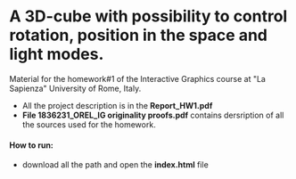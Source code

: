 # A 3D-cube with possibility to control rotation, position in the space and light modes. 
Material for the homework#1 of the Interactive Graphics course at "La Sapienza" University of Rome, Italy.

* All the project description is in the **Report_HW1.pdf**
* **File 1836231_OREL_IG originality proofs.pdf** contains dersription of all the sources used for the homework.
#### How to run:
* download all the path and open the **index.html** file
